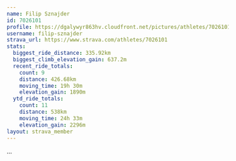 ```yaml
---
name: Filip Sznajder
id: 7026101
profile: https://dgalywyr863hv.cloudfront.net/pictures/athletes/7026101/2123836/17/large.jpg
username: filip-sznajder
strava_url: https://www.strava.com/athletes/7026101
stats:
  biggest_ride_distance: 335.92km
  biggest_climb_elevation_gain: 637.2m
  recent_ride_totals:
    count: 9
    distance: 426.68km
    moving_time: 19h 30m
    elevation_gain: 1890m
  ytd_ride_totals:
    count: 11
    distance: 538km
    moving_time: 24h 33m
    elevation_gain: 2296m
layout: strava_member
--- 
```

...
